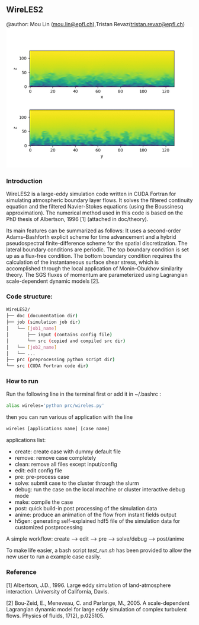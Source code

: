 ## WireLES2
@author: Mou Lin (mou.lin@epfl.ch),Tristan Revaz(tristan.revaz@epfl.ch)
![Farmers Market Finder Demo](./animation.gif)

### Introduction
WireLES2 is a large-eddy simulation code written in CUDA Fortran for simulating atmospheric boundary layer flows. It solves the filtered continuity equation and the filtered Navier-Stokes equations (using the Boussinesq approximation). The numerical method used in this code is based on the PhD thesis of Albertson, 1996 [1] (attached in doc/theory).

Its main features can be summarized as follows: It uses a second-order Adams–Bashforth explicit scheme for time advancement and a hybrid pseudospectral finite-difference scheme for the spatial discretization. The lateral boundary conditions are periodic. The top boundary condition is set up as a flux-free condition. The bottom boundary condition requires the calculation of the instantaneous surface shear stress, which is accomplished through the local application of Monin–Obukhov similarity theory. The SGS fluxes of momentum are parameterized using Lagrangian scale-dependent dynamic models [2]. 

### Code structure:


```bash
WireLES2/
├── doc (documentation dir)
├── job (simulation job dir)
│   └── [job1_name] 
│       ├── input (contains config file)
│       └── src (copied and compiled src dir)
│	└── [job2_name]
│	└── ...
├── prc (preprocessing python script dir)
└── src (CUDA Fortran code dir)
```
### How to run
Run the following line in the terminal first or add it in ~/.bashrc :
```bash
alias wireles='python prc/wireles.py'
```
then you can run various of application with the line
```bash
wireles [applications name] [case name]
```
applications list:
- create: create case with dummy default file
- remove: remove case completely
- clean: remove all files except input/config
- edit: edit config file
- pre: pre-process case
- solve: submit case to the cluster through the slurm 
- debug: run the case on the local machine or cluster interactive debug mode
- make: compile the case
- post: quick build-in post processing of the simulation data
- anime: produce an animation of the flow from instant fields output
- h5gen: generating self-explained hdf5 file of the simulation data for customized postprocessing

A simple workflow: create --> edit --> pre --> solve/debug --> post/anime
 
To make life easier, a bash script *test_run.sh* has been provided to allow the new user to run a example case easily. 

   
### Reference
   [1] Albertson, J.D., 1996. Large eddy simulation of land-atmosphere interaction. University of California, Davis.
   
   [2] Bou-Zeid, E., Meneveau, C. and Parlange, M., 2005. A scale-dependent Lagrangian dynamic model for large eddy simulation of complex turbulent flows. Physics of fluids, 17(2), p.025105.


